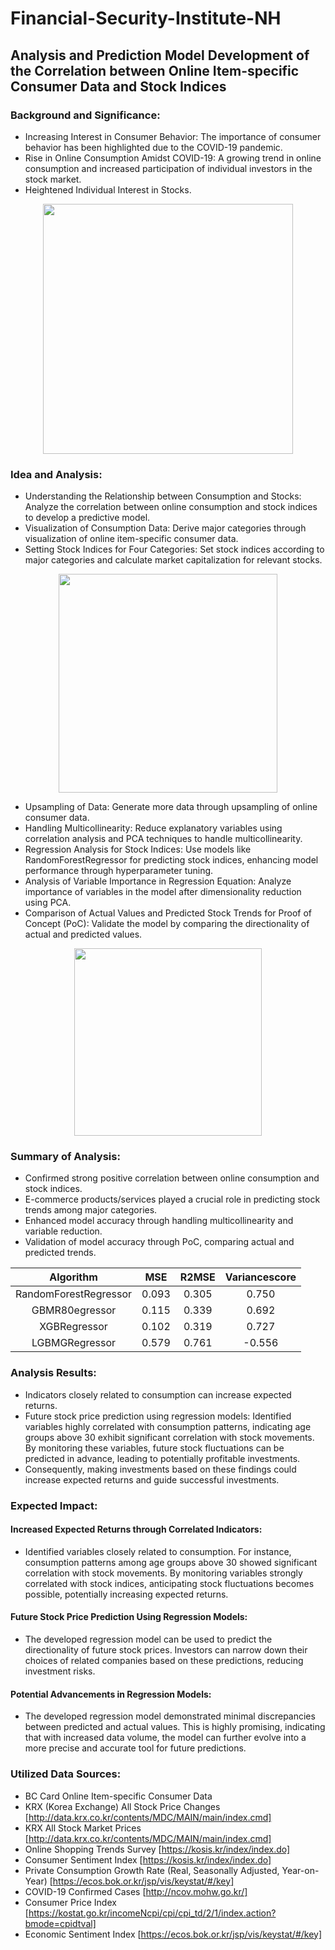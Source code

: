 # Financial-Security-Institute-NH
## Analysis and Prediction Model Development of the Correlation between Online Item-specific Consumer Data and Stock Indices

### Background and Significance:
- Increasing Interest in Consumer Behavior: The importance of consumer behavior has been highlighted due to the COVID-19 pandemic.  
- Rise in Online Consumption Amidst COVID-19: A growing trend in online consumption and increased participation of individual investors in the stock market.  
- Heightened Individual Interest in Stocks.

<p align="center">
 <img src="https://github.com/rootofdata/Financial-Security-Institute-NH/assets/86711374/4c58d1fe-5ab5-43fc-8201-3481bf6da632",width="500" height="400/">
</p> 

### Idea and Analysis:
- Understanding the Relationship between Consumption and Stocks: Analyze the correlation between online consumption and stock indices to develop a predictive model.
- Visualization of Consumption Data: Derive major categories through visualization of online item-specific consumer data.
- Setting Stock Indices for Four Categories: Set stock indices according to major categories and calculate market capitalization for relevant stocks.

<p align="center">
 <img src="https://github.com/rootofdata/Financial-Security-Institute-NH/assets/86711374/1e36ff19-ada3-4625-bcc2-a5653e2103c6",width="550" height="350/">
</p> 

- Upsampling of Data: Generate more data through upsampling of online consumer data.
- Handling Multicollinearity: Reduce explanatory variables using correlation analysis and PCA techniques to handle multicollinearity.
- Regression Analysis for Stock Indices: Use models like RandomForestRegressor for predicting stock indices, enhancing model performance through hyperparameter tuning.
- Analysis of Variable Importance in Regression Equation: Analyze importance of variables in the model after dimensionality reduction using PCA.
- Comparison of Actual Values and Predicted Stock Trends for Proof of Concept (PoC): Validate the model by comparing the directionality of actual and predicted values.

<p align="center">
 <img src="https://github.com/rootofdata/Financial-Security-Institute-NH/assets/86711374/f3c85b95-fce7-46c5-8dd8-ed3a55eb0f7e",width="450" height="300/">
</p> 

### Summary of Analysis:
- Confirmed strong positive correlation between online consumption and stock indices.
- E-commerce products/services played a crucial role in predicting stock trends among major categories.
- Enhanced model accuracy through handling multicollinearity and variable reduction.
- Validation of model accuracy through PoC, comparing actual and predicted trends.

|Algorithm|MSE|R2MSE|Variancescore|
|:------:|---|:---:|:---:|
|RandomForestRegressor|0.093|0.305|0.750|
|GBMR80egressor|0.115|0.339|0.692|
|XGBRegressor|0.102|0.319|0.727|
|LGBMGRegressor|0.579|0.761|-0.556|

### Analysis Results:
- Indicators closely related to consumption can increase expected returns.
- Future stock price prediction using regression models: Identified variables highly correlated with consumption patterns, indicating age groups above 30 exhibit significant correlation with stock movements. By monitoring these variables, future stock fluctuations can be predicted in advance, leading to potentially profitable investments.
- Consequently, making investments based on these findings could increase expected returns and guide successful investments.

### Expected Impact:

#### Increased Expected Returns through Correlated Indicators:
- Identified variables closely related to consumption. For instance, consumption patterns among age groups above 30 showed significant correlation with stock movements. By monitoring variables strongly correlated with stock indices, anticipating stock fluctuations becomes possible, potentially increasing expected returns.

#### Future Stock Price Prediction Using Regression Models:
- The developed regression model can be used to predict the directionality of future stock prices. Investors can narrow down their choices of related companies based on these predictions, reducing investment risks.

#### Potential Advancements in Regression Models:
- The developed regression model demonstrated minimal discrepancies between predicted and actual values. This is highly promising, indicating that with increased data volume, the model can further evolve into a more precise and accurate tool for future predictions.

### Utilized Data Sources:
- BC Card Online Item-specific Consumer Data
- KRX (Korea Exchange) All Stock Price Changes [http://data.krx.co.kr/contents/MDC/MAIN/main/index.cmd]
- KRX All Stock Market Prices [http://data.krx.co.kr/contents/MDC/MAIN/main/index.cmd]
- Online Shopping Trends Survey [https://kosis.kr/index/index.do]
- Consumer Sentiment Index [https://kosis.kr/index/index.do]
- Private Consumption Growth Rate (Real, Seasonally Adjusted, Year-on-Year) [https://ecos.bok.or.kr/jsp/vis/keystat/#/key]
- COVID-19 Confirmed Cases [http://ncov.mohw.go.kr/]
- Consumer Price Index [https://kostat.go.kr/incomeNcpi/cpi/cpi_td/2/1/index.action?bmode=cpidtval]
- Economic Sentiment Index [https://ecos.bok.or.kr/jsp/vis/keystat/#/key]
